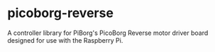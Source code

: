 picoborg-reverse
=================

A controller library for PiBorg's PicoBorg Reverse motor driver board designed for use with the Raspberry Pi.

